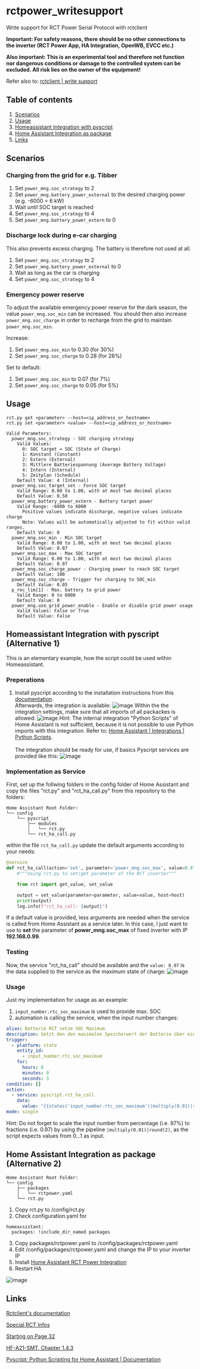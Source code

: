 # rctpower_writesupport

Write support for RCT Power Serial Protocol with rctclient

**Important: For safety reasons, there should be no other connections to the inverter (RCT Power App, HA Integration, OpenWB, EVCC etc.)**

**Also important: This is an experimental tool and therefore not function nor dangerous conditions or damage to the controlled system can be excluded. All risk lies on the owner of the equipment!** <br> 

Refer also to: [rctclient | write support](https://rctclient.readthedocs.io/en/latest/cli_write_support.html)

## Table of contents
1. [Scenarios](#scenarios)
2. [Usage](#usage)
3. [Homeassistant Integration with pyscript](#homeassistant-integration-with-pyscript)
4. [Home Assistant Integration as package](#home-assistant-integration-as-package)
5. [Links](#links)


## Scenarios

### Charging from the grid for e.g. Tibber

1. Set ``power_mng.soc_strategy`` to 2
2. Set ``power_mng.battery_power_external`` to the desired charging power (e.g. -6000 = 6 kW)
3. Wait until SOC target is reached
4. Set ``power_mng.soc_strategy`` to 4
5. Set ``power_mng.battery_power_extern`` to 0


### Discharge lock during e-car charging
This also prevents excess charging. The battery is therefore not used at all.

1. Set ``power_mng.soc_strategy`` to 2
2. Set ``power_mng.battery_power_external`` to 0
3. Wait as long as the car is charging
4. Set ``power_mng.soc_strategy`` to 4

### Emergency power reserve

To adjust the available emergency power reserve for the dark season, the value ``power_mng.soc_min`` can be increased. You should then also increase ``power_mng.soc_charge`` in order to recharge from the grid to maintain ``power_mng.soc_min``.

Increase:
1. Set ``power_mng.soc_min`` to 0.30 (for 30%)
2. Set ``power_mng.soc_charge`` to 0.28 (for 28%)

Set to default:
1. Set ``power_mng.soc_min`` to 0.07 (for 7%)
2. Set ``power_mng.soc_charge`` to 0.05 (for 5%)

## Usage
```
rct.py get <parameter> --host=<ip_address_or_hostname>
rct.py set <parameter> <value> --host=<ip_address_or_hostname>

Valid Parameters:
  power_mng.soc_strategy - SOC charging strategy
    Valid Values:
      0: SOC target = SOC (State of Charge)
      1: Konstant (Constant)
      2: Extern (External)
      3: Mittlere Batteriespannung (Average Battery Voltage)
      4: Intern (Internal)
      5: Zeitplan (Schedule)
    Default Value: 4 (Internal)
  power_mng.soc_target_set - Force SOC target
    Valid Range: 0.00 to 1.00, with at most two decimal places
    Default Value: 0.50
  power_mng.battery_power_extern - Battery target power
    Valid Range: -6000 to 6000
      Positive values indicate discharge, negative values indicate charge
      Note: Values will be automatically adjusted to fit within valid ranges.
    Default Value: 0
  power_mng.soc_min - Min SOC target
    Valid Range: 0.00 to 1.00, with at most two decimal places
    Default Value: 0.07
  power_mng.soc_max - Max SOC target
    Valid Range: 0.00 to 1.00, with at most two decimal places
    Default Value: 0.97
  power_mng.soc_charge_power - Charging power to reach SOC target
    Default Value: 100
  power_mng.soc_charge - Trigger for charging to SOC_min
    Default Value: 0.05
  p_rec_lim[1] - Max. battery to grid power
    Valid Range: 0 to 6000
    Default Value: 0
  power_mng.use_grid_power_enable - Enable or disable grid power usage
    Valid Values: False or True
    Default Value: False
```

## Homeassistant Integration with pyscript (Alternative 1)
This is an elementary example, how the script could be used within Homeassistant.

### Preperations
1. Install pyscript according to the installation instructions from this [documentation](https://hacs-pyscript.readthedocs.io/en/stable/installation.html).<br>
Afterwards, the integration is available:
![image](https://github.com/user-attachments/assets/314d502f-8c25-4060-8a71-ca270dd27f2b)
Within the the integration settings, make sure that all imports of all packackes is allowed:
![image](<images/Bildschirmfoto 2024-08-07 um 08.56.24.png>)
Hint: The internal integration "Python Scripts" of Home Assistant is not sufficient, because it is not possible to use Python imports with this integration. 
Refer to: [Home Assistant | Integrations | Python Scripts](https://www.home-assistant.io/integrations/python_script/). <br><br>
The integration should be ready for use, if basics Pyscript services are provided like this:
![image](<images/Bildschirmfoto 2024-08-07 um 09.13.11.png>)

### Implementation as Service
First, set up the follwing folders in the config folder of Home Assistant and copy the files "rct.py" and "rct_ha_call.py" from this repository to the folders:
```
Home Assistant Root Folder:
└── config
    └── pyscript
        ├── modules
        │   └── rct.py
        └── rct_ha_call.py
```

within the file `rct_ha_call.py` update the default arguments according to your needs:
```python
@service
def rct_ha_call(action='set', parameter='power_mng.soc_max', value=0.97, host='192.168.0.99'):
    #"""Using rct.py to set/get parameter of the RCT inverter"""

    from rct import get_value, set_value

    output = set_value(parameter=parameter, value=value, host=host)
    print(output)
    log.info(f"rct_ha_call: {output}")
```
If a default value is provided, less arguments are needed when the service is called from Home Assistant as a service later.
In this case, I just want to use to **set** the parameter of **power_mng.soc_max** of fixed inverter with IP **192.168.0.99**.

### Testing
Now, the service "rct_ha_call" should be available and the `value: 0.97` is the data supplied to the service as the maximum state of charge:
![image](<images/Bildschirmfoto 2024-08-07 um 09.35.41.png>)

### Usage
Just my implementation for usage as an example:
1. `input_number.rtc_soc_maximum` is used to provide max. SOC
2. automation is calling the service, when the input number changes:
```yaml
alias: Batterie RCT setze SOC Maximum
description: Setzt den den maximalen Speicherwert der Batterie über ein Python-Skript
trigger:
  - platform: state
    entity_id:
      - input_number.rtc_soc_maximum
    for:
      hours: 0
      minutes: 0
      seconds: 3
condition: []
action:
  - service: pyscript.rct_ha_call
    data:
      value: "{{states('input_number.rtc_soc_maximum')|multiply(0.01)|round(2)}}"
mode: single
```
Hint: Do not forget to scale the input number from percentage (i.e. 97%) to fractions (i.e. 0.97) by using the pipeline `|multiply(0.01)|round(2)`, as the script expects values from 0...1 as input.

## Home Assistant Integration as package (Alternative 2)

```
Home Assistant Root Folder:
└── config
    ├── packages
    │   └── rctpower.yaml
    └── rct.py
```

1. Copy rct.py to /config/rct.py
2. Check configuration.yaml for
```
homeassistant:
  packages: !include_dir_named packages
```
3. Copy packages/rctpower.yaml to /config/packages/rctpower.yaml
4. Edit /config/packages/rctpower.yaml and change the IP to your inverter IP
5. Install [Home Assistant RCT Power Integration](https://github.com/weltenwort/home-assistant-rct-power-integration)
6. Restart HA

![image](<images/packages_result.png>)

### 
## Links
[Rctclient's documentation](https://rctclient.readthedocs.io/en/latest/index.html)

[Special RCT Infos](https://www.photovoltaikforum.com/thread/159603-rct-power-storage-soc-zielauswahl-extern-nutzen/?postID=2656687#post2656687)

[Starting on Page 32](https://www.rct-power.com/de/download-bereich-de.html?file=files/Download-Bereich/Download%20Bereich%20EN/3.1_RCT%20Power%20Storage%20DC%208-10/RCT-Power-Storage-DC10_Manual_Web24V1EN.pdf)

[HF-A21-SMT, Chapter 1.4.3](https://ptelectronics.ru/wp-content/uploads/HF-A21-SMT-User-Manual-V1.120150203.pdf)

[Pyscript: Python Scripting for Home Assistant | Documentation](https://hacs-pyscript.readthedocs.io/en/stable/)
